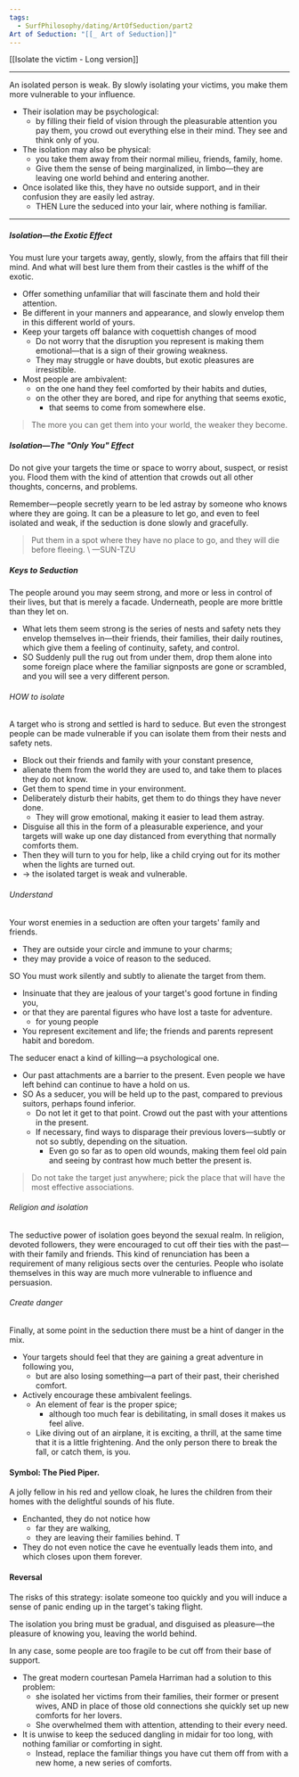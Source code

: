 ```yaml
---
tags:
  - SurfPhilosophy/dating/ArtOfSeduction/part2
Art of Seduction: "[[_ Art of Seduction]]"
---
```

[[Isolate the victim - Long version]]

----

An isolated person is weak. By slowly isolating your victims, you make them more vulnerable to your influence.
- Their isolation may be psychological:
	- by filling their field of vision through the pleasurable attention you pay them, you crowd out everything else in their mind. They see and think only of you. 
- The isolation may also be physical: 
	- you take them away from their normal milieu, friends, family, home.
	- Give them the sense of being marginalized, in limbo—they are leaving one world behind and entering another.
- Once isolated like this, they have no outside support, and in their confusion they are easily led astray.
	- THEN Lure the seduced into your lair, where nothing is familiar.

----
##### Isolation—the Exotic Effect

You must lure your targets away, gently, slowly, from the affairs that fill their mind. And what will best lure them from their castles is the whiff of the exotic. 
- Offer something unfamiliar that will fascinate them and hold their attention. 
- Be different in your manners and appearance, and slowly envelop them in this different world of yours. 
- Keep your targets off balance with coquettish changes of mood
	-  Do not worry that the disruption you represent is making them emotional—that is a sign of their growing weakness. 
	- They may struggle or have doubts, but exotic pleasures are irresistible.
- Most people are ambivalent: 
	- on the one hand they feel comforted by their habits and duties,
	- on the other they are bored, and ripe for anything that seems exotic,
		- that seems to come from somewhere else. 

> The more you can get them into your world, the weaker they become.

##### Isolation—The "Only You" Effect

Do not give your targets the time or space to worry about, suspect, or resist you. Flood them with the kind of attention that crowds out all other thoughts, concerns, and problems. 

Remember—people secretly yearn to be led astray by someone who knows where they are going. It can be a pleasure to let go, and even to feel isolated and weak, if the seduction is done slowly and gracefully.

> Put them in a spot where they have no place to go, and they will die before fleeing.
> \ —SUN-TZU

##### Keys to Seduction
The people around you may seem strong, and more or less in control of their lives, but that is merely a facade. Underneath, people are more brittle than they let on. 
- What lets them seem strong is the series of nests and safety nets they envelop themselves in—their friends, their families, their daily routines, which give them a feeling of continuity, safety, and control.
- SO Suddenly pull the rug out from under them, drop them alone into some foreign place where the familiar signposts are gone or scrambled, and you will see a very different person. 

###### HOW to isolate
A target who is strong and settled is hard to seduce. But even the strongest people can be made vulnerable if you can isolate them from their nests and safety nets. 
- Block out their friends and family with your constant presence,
- alienate them from the world they are used to, and take them to places they do not know. 
- Get them to spend time in your environment. 
- Deliberately disturb their habits, get them to do things they have never done.
	- They will grow emotional, making it easier to lead them astray. 
- Disguise all this in the form of a pleasurable experience, and your targets will wake up one day distanced from everything that normally comforts them. 
- Then they will turn to you for help, like a child crying out for its mother when the lights are turned out. 
- ->  the isolated target is weak and vulnerable.

###### Understand
Your worst enemies in a seduction are often your targets' family and friends. 
- They are outside your circle and immune to your charms;
- they may provide a voice of reason to the seduced. 

SO You must work silently and subtly to alienate the target from them. 
- Insinuate that they are jealous of your target's good fortune in finding you, 
- or that they are parental figures who have lost a taste for adventure. 
	- for young people
- You represent excitement and life; the friends and parents represent habit and boredom.


The seducer enact a kind of killing—a psychological one.
- Our past attachments are a barrier to the present. Even people we have left behind can continue to have a hold on us. 
- SO As a seducer, you will be held up to the past, compared to previous suitors, perhaps found inferior.
	- Do not let it get to that point. Crowd out the past with your attentions in the present. 
	- If necessary, find ways to disparage their previous lovers—subtly or not so subtly, depending on the situation. 
		- Even go so far as to open old wounds, making them feel old pain and seeing by contrast how much better the present is. 

> Do not take the target just anywhere; pick the place that will have the most effective associations.

###### Religion and isolation
The seductive power of isolation goes beyond the sexual realm. In religion, devoted followers, they were encouraged to cut off their ties with the past—with their family and friends.
This kind of renunciation has been a requirement of many religious sects over the centuries. People who isolate themselves in this way are much more vulnerable to influence and persuasion.

###### Create danger
Finally, at some point in the seduction there must be a hint of danger in the mix. 
- Your targets should feel that they are gaining a great adventure in following you, 
	- but are also losing something—a part of their past, their cherished comfort. 
- Actively encourage these ambivalent feelings. 
	- An element of fear is the proper spice; 
		- although too much fear is debilitating, in small doses it makes us feel alive. 
	- Like diving out of an airplane, it is exciting, a thrill, at the same time that it is a little frightening. And the only person there to break the fall, or catch them, is you.

#### Symbol: The Pied Piper. 
A jolly fellow in his red and yellow cloak, he lures the children from their homes with the delightful sounds of his flute.
- Enchanted, they do not notice how
	- far they are walking,
	- they are leaving their families behind. T
- They do not even notice the cave he eventually leads them into, and which closes upon them forever.

#### Reversal
The risks of this strategy: isolate someone too quickly and you will induce a sense of panic ending up in the target's taking flight.

The isolation you bring must be gradual, and disguised as pleasure—the pleasure of knowing you, leaving the world behind.

In any case, some people are too fragile to be cut off from their base of support. 
- The great modern courtesan Pamela Harriman had a solution to this problem:
	- she isolated her victims from their families, their former or present wives, AND in place of those old connections she quickly set up new comforts for her lovers. 
	- She overwhelmed them with attention, attending to their every need.
- It is unwise to keep the seduced dangling in midair for too long, with nothing familiar or comforting in sight. 
	- Instead, replace the familiar things you have cut them off from with a new home, a new series of comforts.